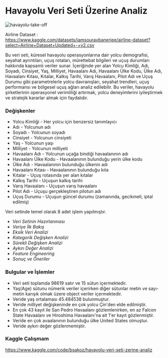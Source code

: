 # Havayolu Veri Seti Üzerine Analiz
![havayolu-take-off](https://github.com/user-attachments/assets/7445ee62-ef76-4241-a23e-768a85f0b787) 

Airline Dataset : https://www.kaggle.com/datasets/iamsouravbanerjee/airline-dataset?select=Airline+Dataset+Updated+-+v2.csv

Bu veri seti, küresel havayolu operasyonlarına dair yolcu demografisi, seyahat ayrıntıları, uçuş rotaları, mürettebat bilgileri ve uçuş durumları hakkında kapsamlı veriler sunar. İçeriğinde yer alan Yolcu Kimliği, Adı, Soyadı, Cinsiyet, Yaş, Milliyet, Havaalanı Adı, Havaalanı Ülke Kodu, Ülke Adı, Havaalanı Kıtası, Kıtalar, Kalkış Tarihi, Varış Havaalanı, Pilot Adı ve Uçuş Durumu gibi parametrelerle yolcu davranışları, seyahat trendleri, uçuş performansı ve bölgesel uçuş ağları analiz edilebilir. Bu veriler, havayolu şirketlerinin operasyonel verimliliği artırmak, yolcu deneyimlerini iyileştirmek ve stratejik kararlar almak için faydalıdır.

### Değişkenler
* Yolcu Kimliği - Her yolcu için benzersiz tanımlayıcı
* Adı - Yolcunun adı
* Soyadı - Yolcunun soyadı
* Cinsiyet - Yolcunun cinsiyeti
* Yaş - Yolcunun yaşı
* Milliyet - Yolcunun milliyeti
* Havaalanı Adı - Yolcunun uçağa bindiği havaalanının adı
* Havaalanı Ülke Kodu - Havaalanının bulunduğu yerin ülke kodu
* Ülke Adı - Havaalanının bulunduğu ülkenin adı
* Havaalanı Kıtası - Havaalanının bulunduğu kıta
* Kıtalar - Uçuş rotasında yer alan kıtalar
* Kalkış Tarihi - Uçuşun kalkış tarihi
* Varış Havaalanı - Uçuşun varış havaalanı
* Pilot Adı - Uçuşu gerçekleştiren pilotun adı
* Uçuş Durumu - Uçuşun güncel durumu (zamanında, gecikmeli, iptal edilmiş)


Veri setinde temel olarak 8 adet işlem yapılmıştır.
* _Veri Setinin Hazırlanması_
* _Veriye İlk Bakış_
* _Eksik Veri Analizi_
* _Kategorik Değişken Analizi_
* _Sürekli Değişken Analizi_
* _Aykırı Değer Analizi_
* _Feature Engineering_
* _Sonuç ve Öneriler_

### Bulgular ve İşlemler

* Veri seti toplamda 98619 satır ve 15 sütun içermektedir.
* Yaş(Age) sütunu nümerik veriler içerirken diğer sütunlar metin ve sayı-metin karışık olmak üzere object veriler içermektedir.
* Veride yaş ortalaması 45.484538 bulunmuştur.
* Veride milliyet değişkeninde en çok yolcu Çin'den elde edilmiştir.
* En çok 43 kayıt ile San Pedro Havaalanı gözlemlenirken, en az Falcon State Havaalanı ve Hiroshima Havaalanı'na ait 1'er kayıt gözlenmiştir.
* Veride en çok avaalanının bulunduğu ülke United States olmuştur.
* Veride aykırı değer gözlenmemiştir.

### Kaggle Çalışmam
https://www.kaggle.com/code/bsakoz/havayolu-veri-seti-zerine-analiz
